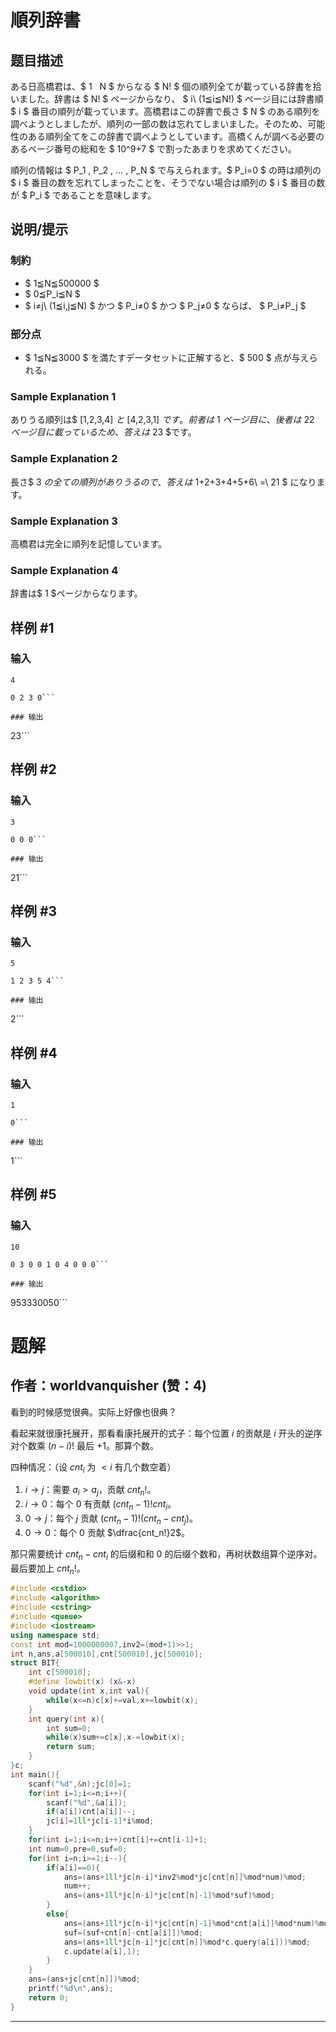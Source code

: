# 順列辞書

## 题目描述

[problemUrl]: https://atcoder.jp/contests/code-festival-2016-qualc/tasks/codefestival_2016_qualC_e

ある日高橋君は、$ 1 $~$ N $ からなる $ N! $ 個の順列全てが載っている辞書を拾いました。辞書は $ N! $ ページからなり、 $ i\ (1≦i≦N!) $ ページ目には辞書順 $ i $ 番目の順列が載っています。高橋君はこの辞書で長さ $ N $ のある順列を調べようとしましたが、順列の一部の数は忘れてしまいました。そのため、可能性のある順列全てをこの辞書で調べようとしています。高橋くんが調べる必要のあるページ番号の総和を $ 10^9+7 $ で割ったあまりを求めてください。

順列の情報は $ P_1 $,$ P_2 $,$ ... $,$ P_N $ で与えられます。$ P_i=0 $ の時は順列の $ i $ 番目の数を忘れてしまったことを、そうでない場合は順列の $ i $ 番目の数が $ P_i $ であることを意味します。

## 说明/提示

### 制約

- $ 1≦N≦500000 $
- $ 0≦P_i≦N $
- $ i≠j\ (1≦i,j≦N) $ かつ $ P_i≠0 $ かつ $ P_j≠0 $ ならば、 $ P_i≠P_j $

### 部分点

- $ 1≦N≦3000 $ を満たすデータセットに正解すると、$ 500 $ 点が与えられる。

### Sample Explanation 1

ありうる順列は$ [1,2,3,4] $と$ [4,2,3,1] $です。前者は$ 1 $ページ目に、後者は$ 22 $ページ目に載っているため、答えは$ 23 $です。

### Sample Explanation 2

長さ$ 3 $の全ての順列がありうるので、答えは$ 1+2+3+4+5+6\ =\ 21 $ になります。

### Sample Explanation 3

高橋君は完全に順列を記憶しています。

### Sample Explanation 4

辞書は$ 1 $ページからなります。

## 样例 #1

### 输入

```
4
0 2 3 0```

### 输出

```
23```

## 样例 #2

### 输入

```
3
0 0 0```

### 输出

```
21```

## 样例 #3

### 输入

```
5
1 2 3 5 4```

### 输出

```
2```

## 样例 #4

### 输入

```
1
0```

### 输出

```
1```

## 样例 #5

### 输入

```
10
0 3 0 0 1 0 4 0 0 0```

### 输出

```
953330050```

# 题解

## 作者：worldvanquisher (赞：4)

看到的时候感觉很典。实际上好像也很典？

看起来就很康托展开，那看看康托展开的式子：每个位置 $i$ 的贡献是 $i$ 开头的逆序对个数乘 $(n-i)!$ 最后 $+1$。那算个数。

四种情况：（设 $cnt_i$ 为 $<i$ 有几个数空着）

1. $i\to j$：需要 $a_i>a_j$，贡献 $cnt_n!$。
2. $i\to 0$：每个 $0$ 有贡献 $(cnt_n-1)!cnt_i$。
3. $0\to j$：每个 $j$ 贡献 $(cnt_n-1)!(cnt_n-cnt_j)$。
4. $0\to 0$：每个 $0$ 贡献 $\dfrac{cnt_n!}2$。

那只需要统计 $cnt_n-cnt_i$ 的后缀和和 $0$ 的后缀个数和，再树状数组算个逆序对。最后要加上 $cnt_n!$。
```cpp
#include <cstdio>
#include <algorithm>
#include <cstring>
#include <queue>
#include <iostream>
using namespace std;
const int mod=1000000007,inv2=(mod+1)>>1;
int n,ans,a[500010],cnt[500010],jc[500010];
struct BIT{
    int c[500010];
    #define lowbit(x) (x&-x)
    void update(int x,int val){
        while(x<=n)c[x]+=val,x+=lowbit(x);
    }
    int query(int x){
        int sum=0;
        while(x)sum+=c[x],x-=lowbit(x);
        return sum;
    }
}c;
int main(){
    scanf("%d",&n);jc[0]=1;
    for(int i=1;i<=n;i++){
        scanf("%d",&a[i]);
        if(a[i])cnt[a[i]]--;
        jc[i]=1ll*jc[i-1]*i%mod;
    }
    for(int i=1;i<=n;i++)cnt[i]+=cnt[i-1]+1;
    int num=0,pre=0,suf=0;
    for(int i=n;i>=1;i--){
        if(a[i]==0){
            ans=(ans+1ll*jc[n-i]*inv2%mod*jc[cnt[n]]%mod*num)%mod;
            num++;
            ans=(ans+1ll*jc[n-i]*jc[cnt[n]-1]%mod*suf)%mod;
        }
        else{
            ans=(ans+1ll*jc[n-i]*jc[cnt[n]-1]%mod*cnt[a[i]]%mod*num)%mod;
            suf=(suf+cnt[n]-cnt[a[i]])%mod;
            ans=(ans+1ll*jc[n-i]*jc[cnt[n]]%mod*c.query(a[i]))%mod;
            c.update(a[i],1);
        }
    }
    ans=(ans+jc[cnt[n]])%mod;
    printf("%d\n",ans);
    return 0;
}
```

---

